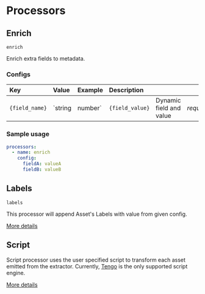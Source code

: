 # Processors

## Enrich

`enrich`

Enrich extra fields to metadata.

### Configs

| Key            | Value    | Example  | Description     |                         |            |
| :------------- | :------- | :------- | :-------------- | :---------------------- | :--------- |
| `{field_name}` | \`string | number\` | `{field_value}` | Dynamic field and value | _required_ |

### Sample usage

```yaml
processors:
  - name: enrich
    config:
      fieldA: valueA
      fieldB: valueB
```

## Labels

`labels`

This processor will append Asset's Labels with value from given config.

[More details][labels-readme]

## Script

Script processor uses the user specified script to transform each asset emitted
from the extractor. Currently, [Tengo][tengo] is the only supported script
engine.

[More details][script-readme]

[labels-readme]: https://github.com/goto/meteor/blob/main/plugins/processors/labels/README.md

[script-readme]: https://github.com/goto/meteor/blob/main/plugins/processors/script/README.md

[tengo]: https://github.com/d5/tengo

